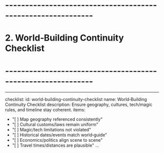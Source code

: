 # ------------------------------------------------------------

# 2. World‑Building Continuity Checklist

# ------------------------------------------------------------

---

checklist:
id: world-building-continuity-checklist
name: World‑Building Continuity Checklist
description: Ensure geography, cultures, tech/magic rules, and timeline stay coherent.
items:

- "[ ] Map geography referenced consistently"
- "[ ] Cultural customs/laws remain uniform"
- "[ ] Magic/tech limitations not violated"
- "[ ] Historical dates/events match world‑guide"
- "[ ] Economics/politics align scene to scene"
- "[ ] Travel times/distances are plausible"
  ...

